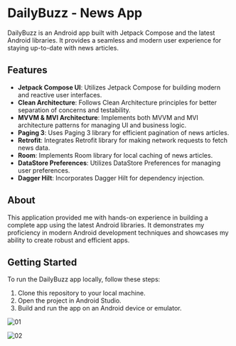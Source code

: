 # DailyBuzz - News App

DailyBuzz is an Android app built with Jetpack Compose and the latest Android libraries. It provides a seamless and modern user experience for staying up-to-date with news articles.

## Features
- **Jetpack Compose UI**: Utilizes Jetpack Compose for building modern and reactive user interfaces.
- **Clean Architecture**: Follows Clean Architecture principles for better separation of concerns and testability.
- **MVVM & MVI Architecture**: Implements both MVVM and MVI architecture patterns for managing UI and business logic.
- **Paging 3**: Uses Paging 3 library for efficient pagination of news articles.
- **Retrofit**: Integrates Retrofit library for making network requests to fetch news data.
- **Room**: Implements Room library for local caching of news articles.
- **DataStore Preferences**: Utilizes DataStore Preferences for managing user preferences.
- **Dagger Hilt**: Incorporates Dagger Hilt for dependency injection.

## About
This application provided me with hands-on experience in building a complete app using the latest Android libraries. It demonstrates my proficiency in modern Android development techniques and showcases my ability to create robust and efficient apps.

## Getting Started
To run the DailyBuzz app locally, follow these steps:
1. Clone this repository to your local machine.
2. Open the project in Android Studio.
3. Build and run the app on an Android device or emulator.

![01](https://github.com/Praveenahd4/Daily-Buzz-News-App/assets/118451730/6454af33-0128-4c94-bf24-249fbe6e3f46)

![02](https://github.com/Praveenahd4/Daily-Buzz-News-App/assets/118451730/6dc04009-5259-44ac-b431-777c00110afb)
